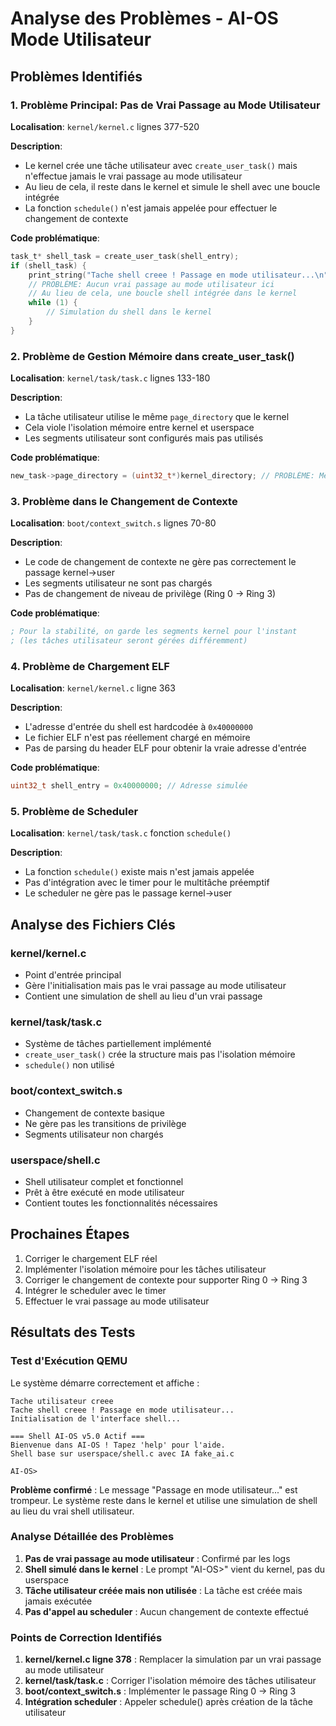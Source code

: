 # Analyse des Problèmes - AI-OS Mode Utilisateur

## Problèmes Identifiés

### 1. Problème Principal: Pas de Vrai Passage au Mode Utilisateur

**Localisation**: `kernel/kernel.c` lignes 377-520

**Description**: 
- Le kernel crée une tâche utilisateur avec `create_user_task()` mais n'effectue jamais le vrai passage au mode utilisateur
- Au lieu de cela, il reste dans le kernel et simule le shell avec une boucle intégrée
- La fonction `schedule()` n'est jamais appelée pour effectuer le changement de contexte

**Code problématique**:
```c
task_t* shell_task = create_user_task(shell_entry);
if (shell_task) {
    print_string("Tache shell creee ! Passage en mode utilisateur...\n");
    // PROBLÈME: Aucun vrai passage au mode utilisateur ici
    // Au lieu de cela, une boucle shell intégrée dans le kernel
    while (1) {
        // Simulation du shell dans le kernel
    }
}
```

### 2. Problème de Gestion Mémoire dans create_user_task()

**Localisation**: `kernel/task/task.c` lignes 133-180

**Description**:
- La tâche utilisateur utilise le même `page_directory` que le kernel
- Cela viole l'isolation mémoire entre kernel et userspace
- Les segments utilisateur sont configurés mais pas utilisés

**Code problématique**:
```c
new_task->page_directory = (uint32_t*)kernel_directory; // PROBLÈME: Même directory que le kernel
```

### 3. Problème dans le Changement de Contexte

**Localisation**: `boot/context_switch.s` lignes 70-80

**Description**:
- Le code de changement de contexte ne gère pas correctement le passage kernel->user
- Les segments utilisateur ne sont pas chargés
- Pas de changement de niveau de privilège (Ring 0 -> Ring 3)

**Code problématique**:
```asm
; Pour la stabilité, on garde les segments kernel pour l'instant
; (les tâches utilisateur seront gérées différemment)
```

### 4. Problème de Chargement ELF

**Localisation**: `kernel/kernel.c` ligne 363

**Description**:
- L'adresse d'entrée du shell est hardcodée à `0x40000000`
- Le fichier ELF n'est pas réellement chargé en mémoire
- Pas de parsing du header ELF pour obtenir la vraie adresse d'entrée

**Code problématique**:
```c
uint32_t shell_entry = 0x40000000; // Adresse simulée
```

### 5. Problème de Scheduler

**Localisation**: `kernel/task/task.c` fonction `schedule()`

**Description**:
- La fonction `schedule()` existe mais n'est jamais appelée
- Pas d'intégration avec le timer pour le multitâche préemptif
- Le scheduler ne gère pas le passage kernel->user

## Analyse des Fichiers Clés

### kernel/kernel.c
- Point d'entrée principal
- Gère l'initialisation mais pas le vrai passage au mode utilisateur
- Contient une simulation de shell au lieu d'un vrai passage

### kernel/task/task.c
- Système de tâches partiellement implémenté
- `create_user_task()` crée la structure mais pas l'isolation mémoire
- `schedule()` non utilisé

### boot/context_switch.s
- Changement de contexte basique
- Ne gère pas les transitions de privilège
- Segments utilisateur non chargés

### userspace/shell.c
- Shell utilisateur complet et fonctionnel
- Prêt à être exécuté en mode utilisateur
- Contient toutes les fonctionnalités nécessaires

## Prochaines Étapes

1. Corriger le chargement ELF réel
2. Implémenter l'isolation mémoire pour les tâches utilisateur
3. Corriger le changement de contexte pour supporter Ring 0 -> Ring 3
4. Intégrer le scheduler avec le timer
5. Effectuer le vrai passage au mode utilisateur



## Résultats des Tests

### Test d'Exécution QEMU

Le système démarre correctement et affiche :
```
Tache utilisateur creee
Tache shell creee ! Passage en mode utilisateur...
Initialisation de l'interface shell...

=== Shell AI-OS v5.0 Actif ===
Bienvenue dans AI-OS ! Tapez 'help' pour l'aide.
Shell base sur userspace/shell.c avec IA fake_ai.c

AI-OS> 
```

**Problème confirmé** : Le message "Passage en mode utilisateur..." est trompeur. Le système reste dans le kernel et utilise une simulation de shell au lieu du vrai shell utilisateur.

### Analyse Détaillée des Problèmes

1. **Pas de vrai passage au mode utilisateur** : Confirmé par les logs
2. **Shell simulé dans le kernel** : Le prompt "AI-OS>" vient du kernel, pas du userspace
3. **Tâche utilisateur créée mais non utilisée** : La tâche est créée mais jamais exécutée
4. **Pas d'appel au scheduler** : Aucun changement de contexte effectué

### Points de Correction Identifiés

1. **kernel/kernel.c ligne 378** : Remplacer la simulation par un vrai passage au mode utilisateur
2. **kernel/task/task.c** : Corriger l'isolation mémoire des tâches utilisateur
3. **boot/context_switch.s** : Implémenter le passage Ring 0 -> Ring 3
4. **Intégration scheduler** : Appeler schedule() après création de la tâche utilisateur

